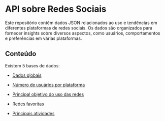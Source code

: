 # API sobre Redes Sociais

Este repositório contém dados JSON relacionados ao uso e tendências em diferentes plataformas de redes sociais. Os dados são organizados para fornecer insights sobre diversos aspectos, como usuários, comportamentos e preferências em várias plataformas.

## Conteúdo

Existem 5 bases de dados:

- [Dados globais](https://raw.githubusercontent.com/guilhermeonrails/api/main/dados-globais.json)

- [Número de usuários por plataforma](https://raw.githubusercontent.com/guilhermeonrails/api/main/numero-usuarios.json)

- [Principal objetivo do uso das redes](https://raw.githubusercontent.com/guilhermeonrails/api/main/razoes-globais.json)

- [Redes favoritas](https://raw.githubusercontent.com/guilhermeonrails/api/main/redes-favoritas.json)

- [Principais atividades](https://raw.githubusercontent.com/guilhermeonrails/api/main/principais-atividades.json)
